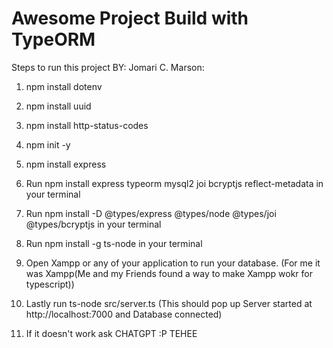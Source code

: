 # Awesome Project Build with TypeORM

Steps to run this project BY: Jomari C. Marson:
1. npm install dotenv
2. npm install uuid
3. npm install http-status-codes
4. npm init -y 
5. npm install express

1. Run npm install express typeorm mysql2 joi bcryptjs reflect-metadata in your terminal
2. Run npm install -D @types/express @types/node @types/joi @types/bcryptjs in your terminal
3. Run npm install -g ts-node in your terminal
4. Open Xampp or any of your application to run your database. (For me it was Xampp(Me and my Friends found a way to make Xampp wokr for typescript))
5. Lastly run ts-node src/server.ts (This should pop up Server started at http://localhost:7000 and Database connected)
6. If it doesn't work ask CHATGPT :P TEHEE
